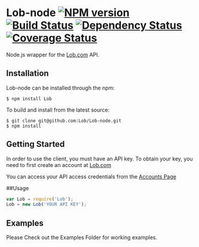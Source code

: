 # Lob-node [![NPM version][npm-image]][npm-url] [![Build Status](https://travis-ci.org/lob/lob-node.svg?branch=master)](https://travis-ci.org/lob/lob-node) [![Dependency Status][depstat-image]][depstat-url] [![Coverage Status](https://coveralls.io/repos/lob/lob-node/badge.png?branch=master)](https://coveralls.io/r/lob/lob-node?branch=master)


Node.js wrapper for the [Lob.com](http://Lob.com) API.

## Installation

Lob-node can be installed through the npm:

```
$ npm install Lob
```
To build and install from the latest source:

```
$ git clone git@github.com:Lob/Lob-node.git
$ npm install
```

## Getting Started

In order to use the client, you must have an API key. To obtain your key, you need to first create an account at [Lob.com](https://www.lob.com/)

You can access your API access credentials from the [Accounts Page](https://www.Lob.com/account)

##Usage
```javascript
var Lob = require('Lob');
Lob = new Lob('YOUR API KEY');
```

## Examples

Please Check out the Examples Folder for working examples.

[npm-url]: https://npmjs.org/package/Lob
[npm-image]: https://badge.fury.io/js/lob.svg
[travis-url]: https://travis-ci.org/Lob/Lob-node
[travis-image]: https://travis-ci.org/Lob/Lob-node.svg?branch=master
[depstat-url]: https://david-dm.org/Lob/Lob-node
[depstat-image]: https://david-dm.org/Lob/Lob-node.svg
